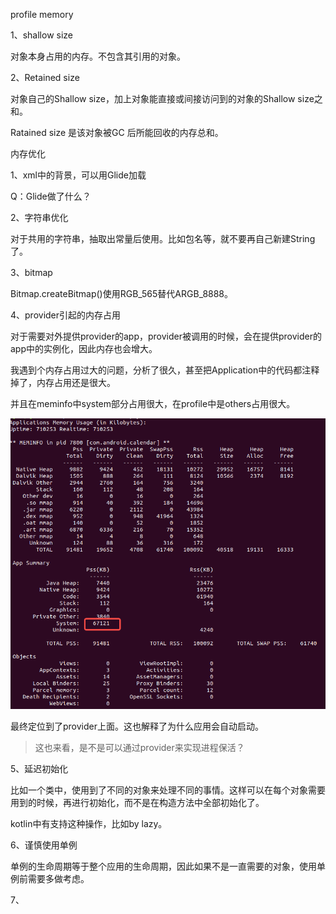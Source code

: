 profile memory

1、shallow size

对象本身占用的内存。不包含其引用的对象。

2、Retained size

对象自己的Shallow size，加上对象能直接或间接访问到的对象的Shallow size之和。

Ratained size 是该对象被GC 后所能回收的内存总和。



内存优化

1、xml中的背景，可以用Glide加载

Q：Glide做了什么？

2、字符串优化

对于共用的字符串，抽取出常量后使用。比如包名等，就不要再自己新建String了。

3、bitmap

Bitmap.createBitmap()使用RGB_565替代ARGB_8888。

4、provider引起的内存占用

对于需要对外提供provider的app，provider被调用的时候，会在提供provider的app中的实例化，因此内存也会增大。

我遇到个内存占用过大的问题，分析了很久，甚至把Application中的代码都注释掉了，内存占用还是很大。

并且在meminfo中system部分占用很大，在profile中是others占用很大。

![img_v2_100987f1-67fa-4bec-9d8d-48354712ffdg](images/内存优化实践/img_v2_100987f1-67fa-4bec-9d8d-48354712ffdg.png)

最终定位到了provider上面。这也解释了为什么应用会自动启动。



> 这也来看，是不是可以通过provider来实现进程保活？

5、延迟初始化

比如一个类中，使用到了不同的对象来处理不同的事情。这样可以在每个对象需要用到的时候，再进行初始化，而不是在构造方法中全部初始化了。

kotlin中有支持这种操作，比如by lazy。

6、谨慎使用单例

单例的生命周期等于整个应用的生命周期，因此如果不是一直需要的对象，使用单例前需要多做考虑。

7、